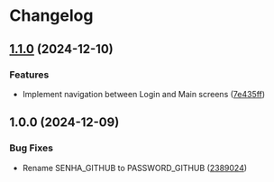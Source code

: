# Changelog

## [1.1.0](https://github.com/IsraelDeveloperMaster/Navigation-NavController-Jetpack-Compose/compare/v1.0.0...v1.1.0) (2024-12-10)


### Features

* Implement navigation between Login and Main screens ([7e435ff](https://github.com/IsraelDeveloperMaster/Navigation-NavController-Jetpack-Compose/commit/7e435ff895bcf72c1ce976aee3555bceff450d4f))

## 1.0.0 (2024-12-09)


### Bug Fixes

* Rename SENHA_GITHUB to PASSWORD_GITHUB ([2389024](https://github.com/IsraelDeveloperMaster/Navigation-NavController-Jetpack-Compose/commit/2389024733087d36c1010629b6c0958f5d4daa68))
